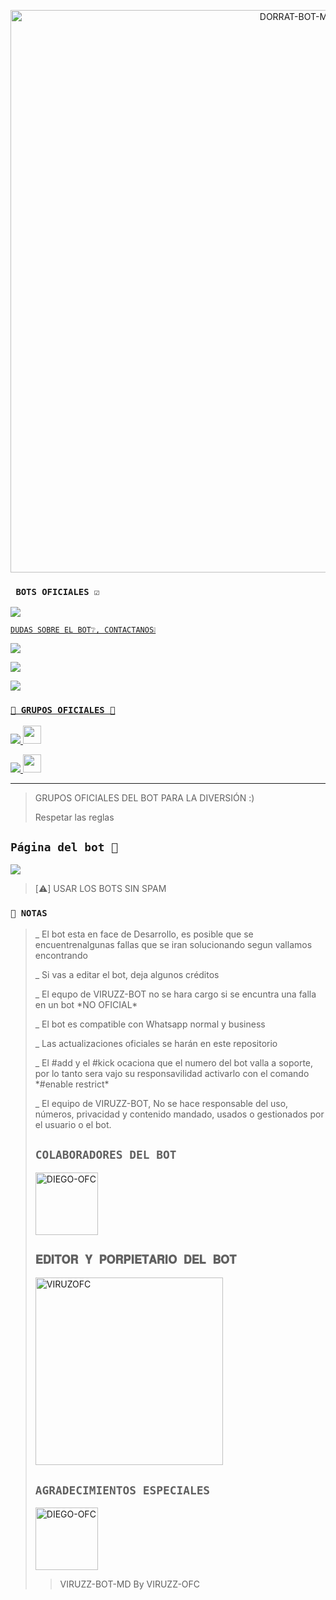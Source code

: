 

<p align="center">
<img src="https://github.com/VIRUZOFC/VIRUZZ-BOT-MD/blob/main/Menu2.jpg" alt="DORRAT-BOT-MD" width="900"/>
</p>

### ` BOTS OFICIALES ☑️`

<a href="http://wa.me/524445790238" target="blank"><img src="https://img.shields.io/badge/VIRUZZ BOT-OFICIAL.1️⃣-25D366?style=for-the-badge&logo=whatsapp&logoColor=white" />

`DUDAS SOBRE EL BOT❔, CONTACTANOS❕`

<a href="http://wa.me/595986674310" target="blank"><img src="https://img.shields.io/badge/VIRUZZ_OFC_CREADOR-25D366?style=for-the-badge&logo=whatsapp&logoColor=white" />
<p><a href="http://wa.me/593959425714" target="blank"><img src="https://img.shields.io/badge/DIEGO_OFC_COLAB.1-25D366?style=for-the-badge&logo=whatsapp&logoColor=white" /></p>
<a href="http://wa.me/573168068344" target="blank"><img src="https://img.shields.io/badge/KIUBY_COLAB.2-25D366?style=for-the-badge&logo=whatsapp&logoColor=white" />

### `🔰 GRUPOS OFICIALES 🔰`


<a href="https://chat.whatsapp.com/L5oWIJp9c5BE8hMNCjJFGV" target="blank"><img src="https://img.shields.io/badge/Grupo-oficial-25D366?style=for-the-badge&logo=whatsapp&logoColor=white" /><a href="https://chat.whatsapp.com/L5oWIJp9c5BE8hMNCjJFGV"> <img src="https://upload.wikimedia.org/wikipedia/commons/thumb/1/19/WhatsApp_logo-color-vertical.svg/1200px-WhatsApp_logo-color-vertical.svg.png" height="29px"></a>


<a href="https://chat.whatsapp.com/GDkNr8qkR1K5VMpXlCLIIQ" target="blank"><img src="https://img.shields.io/badge/Grupo-oficial2-25D366?style=for-the-badge&logo=whatsapp&logoColor=white" /><a href="https://chat.whatsapp.com/GDkNr8qkR1K5VMpXlCLIIQ"> <img src="https://upload.wikimedia.org/wikipedia/commons/thumb/1/19/WhatsApp_logo-color-vertical.svg/1200px-WhatsApp_logo-color-vertical.svg.png" height="29px"></a>

---------
> GRUPOS OFICIALES DEL BOT PARA LA DIVERSIÓN :)
> <p>Respetar las reglas </p>

## `Página del bot 📌 `

<a href="https://sites.google.com/view/dorratbotmd/inicio" target="_blank"> <img src="https://img.shields.io/badge/-pagina aqui-%23E4405F?style=for-the-badge&logo=página aqui&logoColor=black" target="_blank"></a> 

> [⚠️] USAR LOS BOTS SIN SPAM

### `📄 NOTAS`
><p>_ El bot esta en face de Desarrollo, es posible que se encuentrenalgunas fallas que se iran solucionando segun vallamos encontrando</p>
><p>_ Si vas a editar el bot, deja algunos créditos </p>
><p>_ El equpo de VIRUZZ-BOT no se hara cargo si se encuntra una falla en un bot *NO OFICIAL*</p>
><p>_ El bot es compatible con Whatsapp normal y business</p>
><p>_ Las actualizaciones oficiales se harán en este repositorio </p>
><p>_ El #add y el #kick ocaciona que el numero del bot valla a soporte, por lo tanto sera vajo su responsavilidad activarlo con el comando *#enable restrict*</p>
><p>_ El equipo de VIRUZZ-BOT, No se hace responsable del uso, números, privacidad y contenido mandado, usados o gestionados por el usuario o el bot.</p

## `COLABORADORES DEL BOT` 
<a href="https://github.com/DIEGO-OFC"><img src="https://github.com/DIEGO-OFC.png" width="100" height="100" alt="DIEGO-OFC"/></a>




## `𝐄𝐃𝐈𝐓𝐎𝐑 𝐘 𝐏𝐎𝐑𝐏𝐈𝐄𝐓𝐀𝐑𝐈𝐎 𝐃𝐄𝐋 𝐁𝐎𝐓` 
<a href="https://github.com/VIRUZOFC"><img src="https://github.com/VIRUZOFC.png" width="300" height="300" alt="VIRUZOFC"/></a>

## `AGRADECIMIENTOS ESPECIALES`

<a href="https://github.com/DIEGO-OFC/DORRAT-BOT-MD"><img src="https://github.com/DIEGO-OFC/DORRAT-BOT-MD/blob/main/Menu2.jpg" width="100" height="100" alt="DIEGO-OFC"/></a>


>VIRUZZ-BOT-MD By VIRUZZ-OFC
